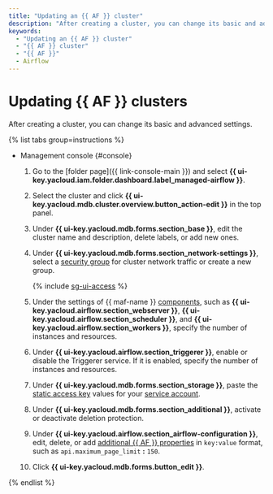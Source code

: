 ```yaml
---
title: "Updating an {{ AF }} cluster"
description: "After creating a cluster, you can change its basic and advanced settings."
keywords:
  - "Updating an {{ AF }} cluster"
  - "{{ AF }} cluster"
  - "{{ AF }}"
  - Airflow
---
```


# Updating {{ AF }} clusters

After creating a cluster, you can change its basic and advanced settings.

{% list tabs group=instructions %}

- Management console {#console}

   1. Go to the [folder page]({{ link-console-main }}) and select **{{ ui-key.yacloud.iam.folder.dashboard.label_managed-airflow }}**.

   1. Select the cluster and click **{{ ui-key.yacloud.mdb.cluster.overview.button_action-edit }}** in the top panel.

   1. Under **{{ ui-key.yacloud.mdb.forms.section_base }}**, edit the cluster name and description, delete labels, or add new ones.

   1. Under **{{ ui-key.yacloud.mdb.forms.section_network-settings }}**, select a [security group](../../vpc/concepts/security-groups.md) for cluster network traffic or create a new group.

      {% include [sg-ui-access](../../_includes/mdb/maf/note-sg-ui-access.md) %}

   1. Under the settings of {{ maf-name }} [components](../concepts/index.md#components), such as **{{ ui-key.yacloud.airflow.section_webserver }}**, **{{ ui-key.yacloud.airflow.section_scheduler }}**, and **{{ ui-key.yacloud.airflow.section_workers }}**, specify the number of instances and resources.

   1. Under **{{ ui-key.yacloud.airflow.section_triggerer }}**, enable or disable the Triggerer service. If it is enabled, specify the number of instances and resources.

   1. Under **{{ ui-key.yacloud.mdb.forms.section_storage }}**, paste the [static access key](../../iam/concepts/authorization/access-key.md) values for your [service account](../../iam/concepts/users/service-accounts.md).

   1. Under **{{ ui-key.yacloud.mdb.forms.section_additional }}**, activate or deactivate deletion protection.

   1. Under **{{ ui-key.yacloud.airflow.section_airflow-configuration }}**, edit, delete, or add [additional {{ AF }} properties](https://airflow.apache.org/docs/apache-airflow/2.2.4/configurations-ref.html) in `key:value` format, such as `api.maximum_page_limit` **:** `150`.

   1. Click **{{ ui-key.yacloud.mdb.forms.button_edit }}**.

{% endlist %}
